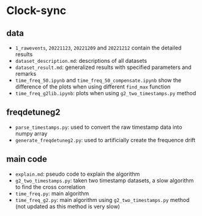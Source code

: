# Clock-sync
## data
- `1_rawevents`, `20221123`, `20221209` and `20221212` contain the detailed results
- `dataset_description.md`: descriptions of all datasets
- `dataset_result.md`: generalized results with specified parameters and remarks
- `time_freq_50.ipynb` and `time_freq_50_compensate.ipynb` show the difference of the plots when using different `find_max` function
- `time_freq_g2lib.ipynb`: plots when using `g2_two_timestamps.py` method

## freqdetuneg2 
- `parse_timestamps.py`: used to convert the raw timestamp data into numpy array
- `generate_freqdetuneg2.py`: used to artificially create the frequence drift

## main code
- `explain.md`: pseudo code to explain the algorithm
- `g2_two_timestamps.py`: taken two timestamp datasets, a slow algorithm to find the cross correlation
- `time_freq.py`: main algorithm
- `time_freq_g2.py`: main algorithm using `g2_two_timestamps.py` method (not updated as this method is very slow)
